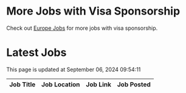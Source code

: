 # More Jobs with Visa Sponsorship

Check out [Europe Jobs](https://github.com/sureshparimi/europejobs#latest-jobs) for more jobs with visa sponsorship.

# Latest Jobs

This page is updated at September 06, 2024 09:54:11

| Job Title | Job Location | Job Link | Job Posted |
| --- | --- | --- | --- |
